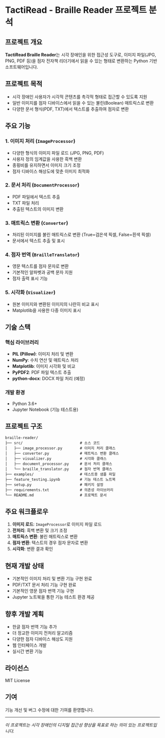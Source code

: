 # TactiRead - Braille Reader 프로젝트 분석

## 프로젝트 개요
**TactiRead Braille Reader**는 시각 장애인을 위한 접근성 도구로, 이미지 파일(JPG, PNG, PDF 등)을 점자 전자책 리더기에서 읽을 수 있는 형태로 변환하는 Python 기반 소프트웨어입니다.

## 프로젝트 목적
- 시각 장애인 사용자가 시각적 콘텐츠를 촉각적 형태로 접근할 수 있도록 지원
- 일반 이미지를 점자 디바이스에서 읽을 수 있는 불린(Boolean) 매트릭스로 변환
- 다양한 문서 형식(PDF, TXT)에서 텍스트를 추출하여 점자로 변환

## 주요 기능

### 1. 이미지 처리 (`ImageProcessor`)
- 다양한 형식의 이미지 파일 로드 (JPG, PNG, PDF)
- 사용자 정의 임계값을 사용한 흑백 변환
- 종횡비를 유지하면서 이미지 크기 조정
- 점자 디바이스 해상도에 맞춘 이미지 최적화

### 2. 문서 처리 (`DocumentProcessor`)
- PDF 파일에서 텍스트 추출
- TXT 파일 처리
- 추출된 텍스트의 이미지 변환

### 3. 매트릭스 변환 (`Converter`)
- 처리된 이미지를 불린 매트릭스로 변환 (True=검은색 픽셀, False=흰색 픽셀)
- 문서에서 텍스트 추출 및 표시

### 4. 점자 번역 (`BrailleTranslator`)
- 영문 텍스트를 점자 문자로 변환
- 기본적인 알파벳과 공백 문자 지원
- 점자 출력 표시 기능

### 5. 시각화 (`Visualizer`)
- 원본 이미지와 변환된 이미지의 나란히 비교 표시
- Matplotlib을 사용한 다중 이미지 표시

## 기술 스택

### 핵심 라이브러리
- **PIL (Pillow)**: 이미지 처리 및 변환
- **NumPy**: 수치 연산 및 매트릭스 처리
- **Matplotlib**: 이미지 시각화 및 비교
- **PyPDF2**: PDF 파일 텍스트 추출
- **python-docx**: DOCX 파일 처리 (예정)

### 개발 환경
- Python 3.6+
- Jupyter Notebook (기능 테스트용)

## 프로젝트 구조
```
braille-reader/
├── src/                          # 소스 코드
│   ├── image_processor.py        # 이미지 처리 클래스
│   ├── converter.py              # 매트릭스 변환 클래스
│   ├── visualizer.py             # 시각화 클래스
│   ├── document_processor.py     # 문서 처리 클래스
│   └── braille_translator.py     # 점자 번역 클래스
├── examples/                     # 테스트용 샘플 파일
├── feature_testing.ipynb         # 기능 테스트 노트북
├── setup.py                      # 패키지 설정
├── requirements.txt              # 의존성 라이브러리
└── README.md                     # 프로젝트 문서
```

## 주요 워크플로우

1. **이미지 로드**: `ImageProcessor`로 이미지 파일 로드
2. **전처리**: 흑백 변환 및 크기 조정
3. **매트릭스 변환**: 불린 매트릭스로 변환
4. **점자 변환**: 텍스트의 경우 점자 문자로 변환
5. **시각화**: 변환 결과 확인

## 현재 개발 상태
- 기본적인 이미지 처리 및 변환 기능 구현 완료
- PDF/TXT 문서 처리 기능 구현 완료
- 기본적인 영문 점자 번역 기능 구현
- Jupyter 노트북을 통한 기능 테스트 환경 제공

## 향후 개발 계획
- 한글 점자 번역 기능 추가
- 더 정교한 이미지 전처리 알고리즘
- 다양한 점자 디바이스 해상도 지원
- 웹 인터페이스 개발
- 실시간 변환 기능

## 라이선스
MIT License

## 기여
기능 개선 및 버그 수정에 대한 기여를 환영합니다.

---
*이 프로젝트는 시각 장애인의 디지털 접근성 향상을 목표로 하는 의미 있는 프로젝트입니다.*
